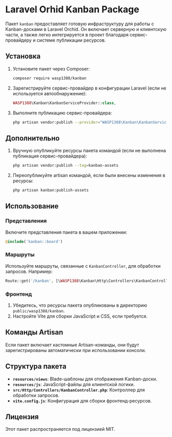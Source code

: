 # Laravel Orhid Kanban Package

Пакет `kanban` предоставляет готовую инфраструктуру для работы с Kanban-досками в Laravel Orchid. Он включает серверную и клиентскую части, а также легко интегрируется в проект благодаря сервис-провайдеру и системе публикации ресурсов.

## Установка

1. Установите пакет через Composer:
   ```bash
   composer require wasp1388/kanban
   ```

2. Зарегистрируйте сервис-провайдер в конфигурации Laravel (если не используется автообнаружение):
   ```php
   WASP1388\Kanban\KanbanServiceProvider::class,

3. Выполните публикацию сервис-провайдера:
   ```bash
   php artisan vendor:publish --provider="WASP1388\Kanban\KanbanServiceProvider"
   ```
## Дополнительно

1. Вручную опубликуйте ресурсы пакета командой (если не выполнена публикация сервис-провайдера):
   ```bash
   php artisan vendor:publish --tag=kanban-assets
   ```

2. Переопубликуйте artisan командой, если были внесены изменения в ресурсы:
   ```bash
   php artisan kanban:publish-assets
   ```

## Использование




### Представления
Включите представления пакета в вашем приложении:
```php
@include('kanban::board')
```

### Маршруты
Используйте маршруты, связанные с `KanbanController`, для обработки запросов. Например:
```php
Route::get('/kanban', [\WASP1388\Kanban\Http\Controllers\KanbanController::class, 'index']);
```

### Фронтенд
1. Убедитесь, что ресурсы пакета опубликованы в директорию `public/wasp1388/kanban`.
2. Настройте Vite для сборки JavaScript и CSS, если требуется.

## Команды Artisan
Если пакет включает кастомные Artisan-команды, они будут зарегистрированы автоматически при использовании консоли.

## Структура пакета
- **`resources/views`**: Blade-шаблоны для отображения Kanban-доски.
- **`resources/js`**: JavaScript-файлы для клиентской логики.
- **`src/Http/Controllers/KanbanController.php`**: Контроллер для обработки запросов.
- **`vite.config.js`**: Конфигурация для сборки фронтенд-ресурсов.

## Лицензия
Этот пакет распространяется под лицензией MIT.